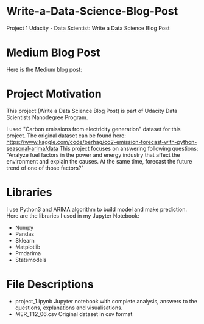 # Write-a-Data-Science-Blog-Post
Project 1 Udacity - Data Scientist: Write a Data Science Blog Post
# Medium Blog Post
Here is the Medium blog post: 

# Project Motivation
This project (Write a Data Science Blog Post) is part of Udacity Data Scientists Nanodegree Program.

I used "Carbon emissions from electricity generation" dataset for this project. The original dataset can be found here: https://www.kaggle.com/code/berhag/co2-emission-forecast-with-python-seasonal-arima/data
This project focuses on answering following questions: "Analyze fuel factors in the power and energy industry that affect the environment and explain the causes. At the same time, forecast the future trend of one of those factors?"

# Libraries
I use Python3 and ARIMA algorithm to build model and make prediction. Here are the libraries I used in my Jupyter Notebook:

- Numpy
- Pandas
- Sklearn
- Matplotlib
- Pmdarima
- Statsmodels

# File Descriptions

- project_1.ipynb Jupyter notebook with complete analysis, answers to the questions, explanations and visualisations.
- MER_T12_06.csv Original dataset in csv format

